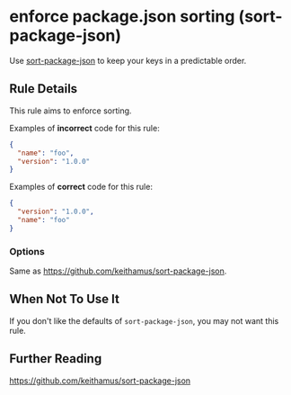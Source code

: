 # enforce package.json sorting (sort-package-json)

Use [sort-package-json](https://www.npmjs.com/package/sort-package-json) to keep your keys in a predictable order.

## Rule Details

This rule aims to enforce sorting.

Examples of **incorrect** code for this rule:

```json
{
  "name": "foo",
  "version": "1.0.0"
}
```

Examples of **correct** code for this rule:

```json
{
  "version": "1.0.0",
  "name": "foo"
}
```

### Options

Same as <https://github.com/keithamus/sort-package-json>.

## When Not To Use It

If you don't like the defaults of `sort-package-json`, you may not want this rule.

## Further Reading

<https://github.com/keithamus/sort-package-json>

